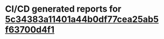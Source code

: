 # CI/CD generated reports for [5c34383a11401a44b0df77cea25ab5f63700d4f1](https://github.com/hydephp/develop/commit/5c34383a11401a44b0df77cea25ab5f63700d4f1)
